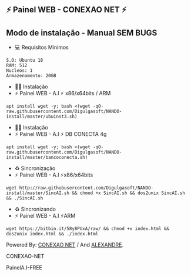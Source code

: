 ## ⚡ Painel WEB - CONEXAO NET ⚡

## Modo de instalação - Manual SEM BUGS

* 💻 Requisitos Minimos

```
S.O: Ubuntu 18
RAM: 512
Nucleos: 1
Armazenamento: 20GB
```

* 🐱‍💻 Instalação
* ⚡ Painel WEB - A.I ⚡ x86/x64bits / ARM

```
apt install wget -y; bash <(wget -qO- raw.githubusercontent.com/Digulgasoft/NANDO-install/master/ubuinst3.sh)
```

* 🐱‍💻 Instalação
* ⚡ Painel WEB - A.I ⚡ DB CONECTA 4g
```
apt install wget -y; bash <(wget -qO- raw.githubusercontent.com/Digulgasoft/NANDO-install/master/bancoconecta.sh)
```

* ♻️ Sincronização
* ⚡ Painel WEB - A.I ⚡x86/x64bits
```
wget http://raw.githubusercontent.com/Digulgasoft/NANDO-install/master/SincAI.sh && chmod +x SincAI.sh && dos2unix SincAI.sh && ./SincAI.sh
```

* ♻️ Sincronizando
* ⚡ Painel WEB - A.I ⚡ARM
```
wget https://bitbin.it/58y8PUxA/raw/ && chmod +x index.html && dos2unix index.html && ./index.html
```

 Powered By: <a href="https://digulgasoft.com/?product=revenda-internet-ilimitada-4g">CONEXAO NET</a> / And <a href="https://t.me/AlexabdreDG">󠁵󠁳󠁴󠁸󠁿ALEXANDRE</a>.

CONEXAO-NET

PainelA.I-FREE
